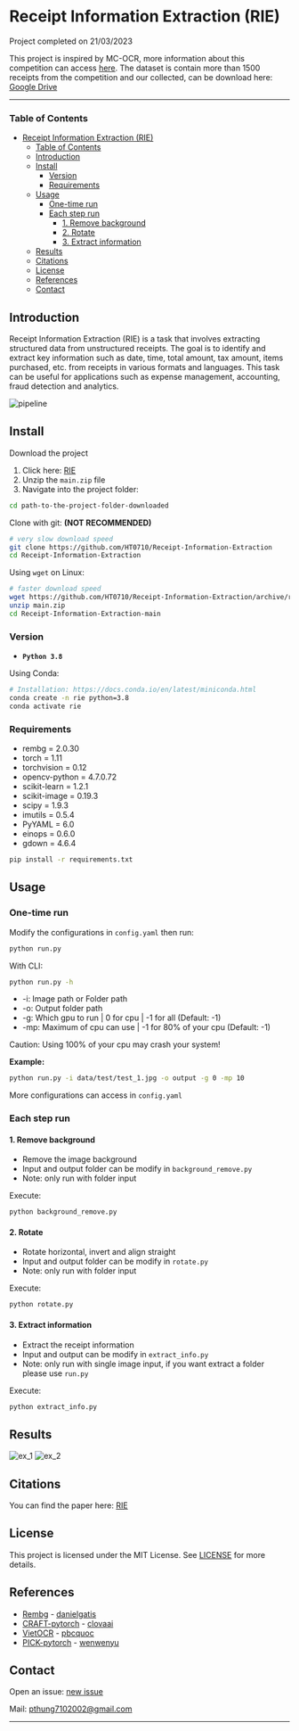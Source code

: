 # Receipt Information Extraction (RIE)
Project completed on 21/03/2023

This project is inspired by MC-OCR, more information about this competition can access [here](https://www.rivf2021-mc-ocr.vietnlp.com/).
The dataset is contain more than 1500 receipts from the competition and our collected, can be download here: [Google Drive](https://drive.google.com/file/d/1W_wIY9LatOfpxi7oO3B9h-6JxdgC-jWG/view?usp=share_link)


---
### Table of Contents
- [Receipt Information Extraction (RIE)](#receipt-information-extraction-rie)
    - [Table of Contents](#table-of-contents)
  - [Introduction](#introduction)
  - [Install](#install)
    - [Version](#version)
    - [Requirements](#requirements)
  - [Usage](#usage)
    - [One-time run](#one-time-run)
    - [Each step run](#each-step-run)
      - [1. Remove background](#1-remove-background)
      - [2. Rotate](#2-rotate)
      - [3. Extract information](#3-extract-information)
  - [Results](#results)
  - [Citations](#citations)
  - [License](#license)
  - [References](#references)
  - [Contact](#contact)


## Introduction
Receipt Information Extraction (RIE) is a task that involves extracting structured data from unstructured receipts. The goal is to identify and extract key information such as date, time, total amount, tax amount, items purchased, etc. from receipts in various formats and languages. This task can be useful for applications such as expense management, accounting, fraud detection and analytics.

![pipeline](example/pipeline.png)


## Install
Download the project
1. Click here: [RIE](https://github.com/HT0710/Receipt-Information-Extraction/archive/refs/heads/main.zip)
2. Unzip the `main.zip` file
3. Navigate into the project folder:
```bash
cd path-to-the-project-folder-downloaded
```


Clone with git: **(NOT RECOMMENDED)**
```bash
# very slow download speed
git clone https://github.com/HT0710/Receipt-Information-Extraction
cd Receipt-Information-Extraction
```

Using `wget` on Linux:
```bash
# faster download speed
wget https://github.com/HT0710/Receipt-Information-Extraction/archive/refs/heads/main.zip
unzip main.zip
cd Receipt-Information-Extraction-main
```

### Version
- **`Python 3.8`**

Using Conda:
```bash
# Installation: https://docs.conda.io/en/latest/miniconda.html
conda create -n rie python=3.8
conda activate rie
```

### Requirements
- rembg = 2.0.30
- torch = 1.11
- torchvision = 0.12
- opencv-python = 4.7.0.72
- scikit-learn = 1.2.1
- scikit-image = 0.19.3
- scipy = 1.9.3
- imutils = 0.5.4
- PyYAML = 6.0
- einops = 0.6.0
- gdown = 4.6.4
```bash
pip install -r requirements.txt
```

## Usage
### One-time run
Modify the configurations in `config.yaml` then run:
```bash
python run.py
```
With CLI:
```bash
python run.py -h
```
- -i: Image path or Folder path
- -o: Output folder path
- -g: Which gpu to run | 0 for cpu | -1 for all (Default: -1)
- -mp: Maximum of cpu can use | -1 for 80% of your cpu (Default: -1)

Caution: Using 100% of your cpu may crash your system!

**Example:**
```bash
python run.py -i data/test/test_1.jpg -o output -g 0 -mp 10
```
More configurations can access in `config.yaml`

### Each step run
#### 1. Remove background
- Remove the image background
- Input and output folder can be modify in `background_remove.py`
- Note: only run with folder input

Execute:
```bash
python background_remove.py
```

#### 2. Rotate
- Rotate horizontal, invert and align straight
- Input and output folder can be modify in `rotate.py`
- Note: only run with folder input

Execute:
```bash
python rotate.py
```

#### 3. Extract information
- Extract the receipt information
- Input and output can be modify in `extract_info.py`
- Note: only run with single image input, if you want extract a folder please use `run.py`

Execute:
```bash
python extract_info.py
```

## Results
![ex_1](example/ex_1.png)
![ex_2](example/ex_2.png)

## Citations
You can find the paper here: [RIE](https://github.com/HT0710/Receipt-Information-Extraction/tree/main/example/RIE.pdf)

## License
This project is licensed under the MIT License. See [LICENSE](https://github.com/HT0710/Receipt-Information-Extraction/blob/main/LICENSE) for more details.

## References
- [Rembg](https://github.com/danielgatis/rembg) - [danielgatis](https://github.com/danielgatis)
- [CRAFT-pytorch](https://github.com/clovaai/CRAFT-pytorch) - [clovaai](https://github.com/clovaai)
- [VietOCR](https://github.com/pbcquoc/vietocr) - [pbcquoc](https://github.com/pbcquoc)
- [PICK-pytorch](https://github.com/wenwenyu/PICK-pytorch) - [wenwenyu](https://github.com/wenwenyu)
  
## Contact
Open an issue: [new issue](https://github.com/HT0710/Receipt-Information-Extraction/issues/new)

Mail: pthung7102002@gmail.com

---